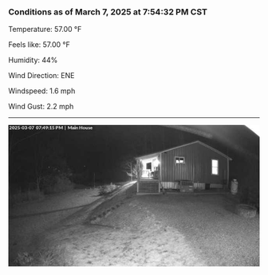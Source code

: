 ### Conditions as of March 7, 2025 at 7:54:32 PM CST 

Temperature: 57.00 &deg;F

Feels like: 57.00 &deg;F

Humidity: 44%

Wind Direction: ENE

Windspeed: 1.6 mph

Wind Gust: 2.2 mph

---

<img src="./images/latest.jpeg"/>

